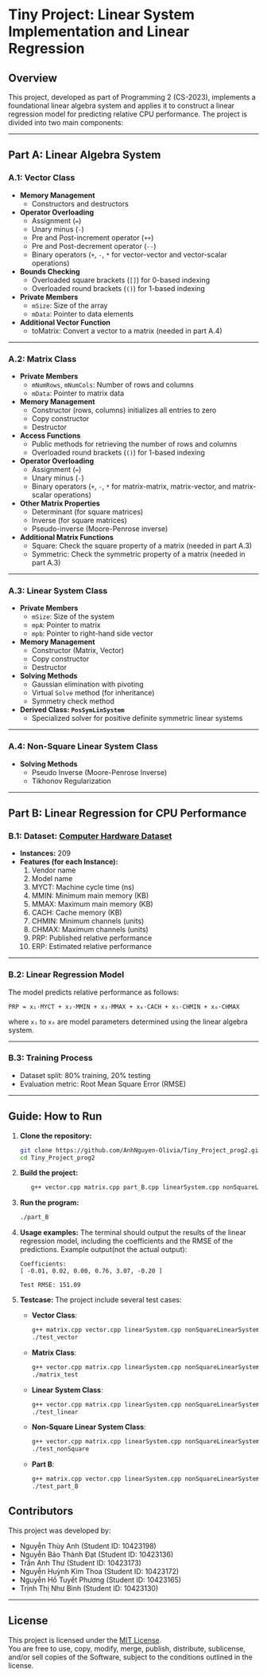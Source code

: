 # Tiny Project: Linear System Implementation and Linear Regression

## Overview

This project, developed as part of Programming 2 (CS-2023), implements a foundational linear algebra system and applies it to construct a linear regression model for predicting relative CPU performance. The project is divided into two main components:

---

## Part A: Linear Algebra System

### A.1: Vector Class

- **Memory Management**
  - Constructors and destructors
- **Operator Overloading**
  - Assignment (`=`)
  - Unary minus (`-`)
  - Pre and Post-increment operator (`++`)
  - Pre and Post-decrement operator (`--`)
  - Binary operators (`+`, `-`, `*` for vector-vector and vector-scalar operations)
- **Bounds Checking**
  - Overloaded square brackets (`[]`) for 0-based indexing
  - Overloaded round brackets (`()`) for 1-based indexing
- **Private Members**
  - `mSize`: Size of the array
  - `mData`: Pointer to data elements
- **Additional Vector Function**
  - toMatrix: Convert a vector to a matrix (needed in part A.4)

---

### A.2: Matrix Class

- **Private Members**
  - `mNumRows`, `mNumCols`: Number of rows and columns
  - `mData`: Pointer to matrix data
- **Memory Management**
  - Constructor (rows, columns) initializes all entries to zero
  - Copy constructor
  - Destructor
- **Access Functions**
  - Public methods for retrieving the number of rows and columns
  - Overloaded round brackets (`()`) for 1-based indexing
- **Operator Overloading**
  - Assignment (`=`)
  - Unary minus (`-`)
  - Binary operators (`+`, `-`, `*` for matrix-matrix, matrix-vector, and matrix-scalar operations)
- **Other Matrix Properties**
  - Determinant (for square matrices)
  - Inverse (for square matrices)
  - Pseudo-inverse (Moore-Penrose inverse)
- **Additional Matrix Functions**
  - Square: Check the square property of a matrix (needed in part A.3)
  - Symmetric: Check the symmetric property of a matrix (needed in part A.3)

---

### A.3: Linear System Class

- **Private Members**
  - `mSize`: Size of the system
  - `mpA`: Pointer to matrix
  - `mpb`: Pointer to right-hand side vector
- **Memory Management**
  - Constructor (Matrix, Vector)
  - Copy constructor
  - Destructor
- **Solving Methods**
  - Gaussian elimination with pivoting
  - Virtual `Solve` method (for inheritance)
  - Symmetry check method
- **Derived Class: `PosSymLinSystem`**
  - Specialized solver for positive definite symmetric linear systems

---

### A.4: Non-Square Linear System Class

- **Solving Methods**
  - Pseudo Inverse (Moore-Penrose Inverse)
  - Tikhonov Regularization

---

## Part B: Linear Regression for CPU Performance

### B.1: Dataset: [Computer Hardware Dataset](https://archive.ics.uci.edu/ml/datasets/Computer%2BHardware)

- **Instances:** 209
- **Features (for each Instance):**
    1. Vendor name
    2. Model name
    3. MYCT: Machine cycle time (ns)
    4. MMIN: Minimum main memory (KB)
    5. MMAX: Maximum main memory (KB)
    6. CACH: Cache memory (KB)
    7. CHMIN: Minimum channels (units)
    8. CHMAX: Maximum channels (units)
    9. PRP: Published relative performance
    10. ERP: Estimated relative performance

---

### B.2: Linear Regression Model

The model predicts relative performance as follows:

```
PRP = x₁·MYCT + x₂·MMIN + x₃·MMAX + x₄·CACH + x₅·CHMIN + x₆·CHMAX
```

where `x₁` to `x₆` are model parameters determined using the linear algebra system.

---

### B.3: Training Process

- Dataset split: 80% training, 20% testing
- Evaluation metric: Root Mean Square Error (RMSE)

---

## Guide: How to Run

1. **Clone the repository:**

   ```sh
   git clone https://github.com/AnhNguyen-Olivia/Tiny_Project_prog2.git
   cd Tiny_Project_prog2
   ```

2. **Build the project:**

   ```bash
      g++ vector.cpp matrix.cpp part_B.cpp linearSystem.cpp nonSquareLinearSystem.cpp -o part_B -std=c++11
   ```

3. **Run the program:**

   ```bash
   ./part_B
   ```

4. **Usage examples:**
   The terminal should output the results of the linear regression model, including the coefficients and the RMSE of the predictions.
   Example output(not the actual output):

    ```terminal
    Coefficients:
    [ -0.01, 0.02, 0.00, 0.76, 3.07, -0.20 ]

    Test RMSE: 151.09
    ````

5. **Testcase:**
  The project include several test cases:
    - **Vector Class**:

      ```bash
      g++ matrix.cpp vector.cpp linearSystem.cpp nonSquareLinearSystem.cpp test_vector.cpp -o test_vector -std=c++11
      ./test_vector
      ```

    - **Matrix Class**:

      ```bash
      g++ vector.cpp matrix.cpp linearSystem.cpp nonSquareLinearSystem.cpp test_matrix.cpp -o test_matrix -std=c++11
      ./matrix_test
      ```

    - **Linear System Class**:
  
      ```bash
      g++ vector.cpp matrix.cpp linearSystem.cpp nonSquareLinearSystem.cpp test_nonSquareLinearSystem.cpp -o test_nonSquare -std=c++1
      ./test_linear
      ```

    - **Non-Square Linear System Class**:

      ```bash
      g++ vector.cpp matrix.cpp linearSystem.cpp nonSquareLinearSystem.cpp test_non_square_linear.cpp -o test_non_square_linear -std=c++11
      ./test_nonSquare
      ```

    - **Part B**:

      ```bash
      g++ matrix.cpp vector.cpp linearSystem.cpp nonSquareLinearSystem.cpp test_part_B.cpp -o test_part_B -std=c++11
      ./test_part_B
      ```

## Contributors

This project was developed by:

- Nguyễn Thùy Anh (Student ID: 10423198)
- Nguyễn Bảo Thành Đạt (Student ID: 10423136)
- Trần Anh Thư (Student ID: 10423173)
- Nguyễn Huỳnh Kim Thoa (Student ID: 10423172)
- Nguyễn Hồ Tuyết Phương (Student ID: 10423165)
- Trịnh Thị Như Bình (Student ID: 10423130)

---

## License

This project is licensed under the [MIT License](https://opensource.org/licenses/MIT).  
You are free to use, copy, modify, merge, publish, distribute, sublicense, and/or sell copies of the Software, subject to the conditions outlined in the license.
